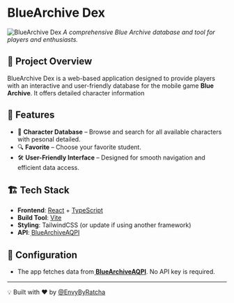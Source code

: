# BlueArchive Dex

![BlueArchive Dex](https://blue-archive-dex.vercel.app)
*A comprehensive Blue Archive database and tool for players and enthusiasts.*

## 🚀 Project Overview
BlueArchive Dex is a web-based application designed to provide players with an interactive and user-friendly database for the mobile game **Blue Archive**. It offers detailed character information

## 🎯 Features
- 📌 **Character Database** – Browse and search for all available characters with pesonal detailed.
- 🔍 **Favorite** – Choose your favorite student.
- 🛠 **User-Friendly Interface** – Designed for smooth navigation and efficient data access.

## 🏗️ Tech Stack
- **Frontend**: [React](https://react.dev/) + [TypeScript](https://www.typescriptlang.org/)
- **Build Tool**: [Vite](https://vitejs.dev/)
- **Styling**: TailwindCSS (or update if using another framework)
- **API**: [ฺBlueArchiveAQPI](https://github.com/arufars/api-blue-archive)

## 🔧 Configuration
- The app fetches data from **[ฺBlueArchiveAQPI](https://github.com/arufars/api-blue-archive)**. No API key is required.

---
💡 Built with ❤️ by [@EnvyByRatcha](https://github.com/EnvyByRatcha)
